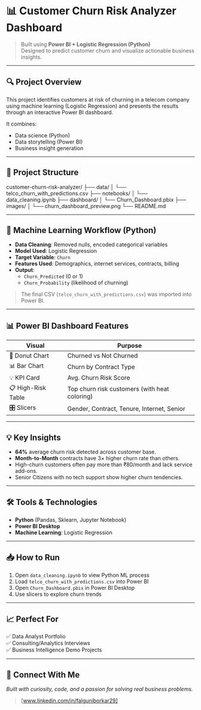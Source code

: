 # 📊 Customer Churn Risk Analyzer Dashboard

> Built using **Power BI + Logistic Regression (Python)**  
> Designed to predict customer churn and visualize actionable business insights.

---

## 🔍 Project Overview

This project identifies customers at risk of churning in a telecom company using machine learning (Logistic Regression) and presents the results through an interactive Power BI dashboard.

It combines:
- Data science (Python)
- Data storytelling (Power BI)
- Business insight generation

---

## 📂 Project Structure

customer-churn-risk-analyzer/
├── data/
│ └── telco_churn_with_predictions.csv
├── notebooks/
│ └── data_cleaning.ipynb
├── dashboard/
│ └── Churn_Dashboard.pbix
├── images/
│ └── churn_dashboard_preview.png 
└── README.md

---

## 🧠 Machine Learning Workflow (Python)

- **Data Cleaning**: Removed nulls, encoded categorical variables
- **Model Used**: Logistic Regression
- **Target Variable**: `Churn`
- **Features Used**: Demographics, internet services, contracts, billing
- **Output**: 
  - `Churn_Predicted` (0 or 1)
  - `Churn_Probability` (likelihood of churning)

> The final CSV (`telco_churn_with_predictions.csv`) was imported into Power BI.

---

## 📊 Power BI Dashboard Features

| Visual                | Purpose                                         |
|-----------------------|-------------------------------------------------|
| 📍 Donut Chart        | Churned vs Not Churned                         |
| 📊 Bar Chart          | Churn by Contract Type                         |
| 💡 KPI Card           | Avg. Churn Risk Score                          |
| 📋 High-Risk Table     | Top churn risk customers (with heat coloring) |
| 🎛️ Slicers            | Gender, Contract, Tenure, Internet, Senior     |

---

## 💡 Key Insights

- **64%** average churn risk detected across customer base.
- **Month-to-Month** contracts have 3× higher churn rate than others.
- High-churn customers often pay more than ₹80/month and lack service add-ons.
- Senior Citizens with no tech support show higher churn tendencies.

---

## 🛠 Tools & Technologies

- **Python** (Pandas, Sklearn, Jupyter Notebook)
- **Power BI Desktop**
- **Machine Learning**: Logistic Regression

---

## 📥 How to Run

1. Open `data_cleaning.ipynb` to view Python ML process
2. Load `telco_churn_with_predictions.csv` into Power BI
3. Open `Churn_Dashboard.pbix` in Power BI Desktop
4. Use slicers to explore churn trends

---

## 📈 Perfect For

✅ Data Analyst Portfolio  
✅ Consulting/Analytics Interviews  
✅ Business Intelligence Demo Projects

---

## 📣 Connect With Me

*Built with curiosity, code, and a passion for solving real business problems.*

> [www.linkedin.com/in/falguniborkar29] 